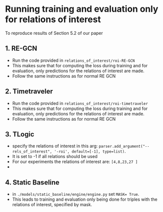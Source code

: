 # Running training and evaluation only for relations of interest
To reproduce results of Section 5.2 of our paper

## 1. RE-GCN
* Run the code provided in ```relations_of_interest/roi-RE-GCN```
* This makes sure that for computing the loss during training and for evaluation, only predictions for the relations of interest are made.
* Follow the same instructions as for normal RE GCN

## 2. Timetraveler
* Run the code provided in ```relations_of_interest/roi-timetraveler```
* This makes sure that for computing the loss during training and for evaluation, only predictions for the relations of interest are made.
* Follow the same instructions as for normal RE GCN

## 3. TLogic
* specify the relations of interest in this arg: ```parser.add_argument("--rels_of_interest", '-roi', default=[-1], type=list)```.
* It is set to -1 if all relations should be used
* For our experiments the relations of interest are: ```[4,8,23,27 ]```
* 
## 4. Static Baseline
* in ```./models/static_baseline/engine/engine.py``` set ```MASK= True```.
* This leads to training and evaluation only being done for triples with the relations of interest, specified by mask.
